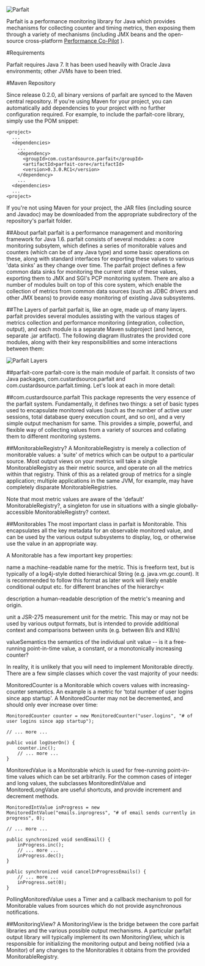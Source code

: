 ![Parfait](https://raw.githubusercontent.com/performancecopilot/parfait/master/site/images/logo.jpg "Parfait Performance Monitoring")

Parfait is a performance monitoring library for Java which provides mechanisms for collecting counter and timing metrics, then exposing them through a variety of mechanisms (including JMX beans and the open-source cross-platform [Performance Co-Pilot](http://pcp.io) ).

#Requirements

Parfait requires Java 7.  It has been used heavily with Oracle Java environments; other JVMs have to been tried.

#Maven Repository

Since release 0.2.0, all binary versions of parfait are synced to the Maven central repository. If you're using Maven for your project, you can automatically add dependencies to your project with no further configuration required. For example, to include the parfait-core library, simply use the POM snippet:

    <project>
      ...
      <dependencies>
        ...
        <dependency>
          <groupId>com.custardsource.parfait</groupId>
          <artifactId>parfait-core</artifactId>
          <version>0.3.0.RC1</version>
        </dependency>
        ...
      <dependencies>
      ...
    <project>
If you're not using Maven for your project, the JAR files (including source and Javadoc) may be downloaded from the appropriate subdirectory of the repository's parfait folder.

##About parfait
parfait is a performance management and monitoring framework for Java 1.6. parfait consists of several modules: a core monitoring subsytem, which defines a series of monitorable values and counters (which can be of any Java type) and some basic operations on these, along with standard interfaces for exporting these values to various 'data sinks' as they change over time. The parfait project defines a few common data sinks for monitoring the current state of these values, exporting them to JMX and SGI's PCP monitoring system. There are also a number of modules built on top of this core system, which enable the collection of metrics from common data sources (such as JDBC drivers and other JMX beans) to provide easy monitoring of existing Java subsystems.

##The Layers of parfait
parfait is, like an ogre, made up of many layers. parfait provides several modules assisting with the various stages of metrics collection and performance monitoring (integration, collection, output), and each module is a separate Maven subproject (and hence, separate .jar artifact). The following diagram illustrates the provided core modules, along with their key responsibilities and some interactions between them:

![Parfait Layers](https://raw.githubusercontent.com/performancecopilot/parfait/master/site/images/parfait-layers.png "Parfait Layers")

##parfait-core
parfait-core is the main module of parfait. It consists of two Java packages, com.custardsource.parfait and com.custardsource.parfait.timing. Let's look at each in more detail:

##com.custardsource.parfait
This package represents the very essence of the parfait system. Fundamentally, it defines two things: a set of basic types used to encapsulate monitored values (such as the number of active user sessions, total database query execution count, and so on), and a very simple output mechanism for same. This provides a simple, powerful, and flexible way of collecting values from a variety of sources and collating them to different monitoring systems.

##MonitorableRegistry?
A MonitorableRegistry is merely a collection of monitorable values: a 'suite' of metrics which can be output to a particular source. Most output views on your metrics will take a single MonitorableRegistry as their metric source, and operate on all the metrics within that registry. Think of this as a related group of metrics for a single application; multiple applications in the same JVM, for example, may have completely disparate MonitorableRegistries.

Note that most metric values are aware of the 'default' MonitorableRegistry?, a singleton for use in situations with a single globally-accessible MonitorableRegistry? context.

##Monitorables
The most important class in parfait is Monitorable<T>. This encapsulates all the key metadata for an observable monitored value, and can be used by the various output subsystems to display, log, or otherwise use the value in an appropriate way.

A Monitorable has a few important key properties:

name a machine-readable name for the metric. This is freeform text, but is typically of a log4j-style dotted hierarchical String (e.g. java.vm.gc.count). It is recommended to follow this format as later work will likely enable conditional output etc. for different branches of the hierarchy<

description a human-readable description of the metric's meaning and origin.

unit a JSR-275 measurement unit for the metric. This may or may not be used by various output formats, but is intended to provide additional context and comparisons between units (e.g. between B/s and KB/s)

valueSemantics the semantics of the individual unit value -- is it a free-running point-in-time value, a constant, or a monotonically increasing counter?

In reality, it is unlikely that you will need to implement Monitorable directly. There are a few simple classes which cover the vast majority of your needs:

MonitoredCounter is a Monitorable<Long> which covers values with increasing-counter semantics. An example is a metric for 'total number of user logins since app startup'. A MonitoredCounter may not be decremented, and should only ever increase over time:

    MonitoredCounter counter = new MonitoredCounter("user.logins", "# of user logins since app startup");

    // ... more ...

    public void logUserOn() {
        counter.inc();
        // ... more ...
    }
MonitoredValue<T> is a Monitorable<T> which is used for free-running point-in-time values which can be set arbitrarily. For the common cases of integer and long values, the subclasses MonitoredIntValue and MonitoredLongValue are useful shortcuts, and provide increment and decrement methods.

    MonitoredIntValue inProgress = new MonitoredIntValue("emails.inprogress", "# of email sends currently in progress", 0);

    // ... more ...

    public synchronized void sendEmail() {
        inProgress.inc();
        // ... more ...
        inProgress.dec();
    }

    public synchronized void cancelInProgressEmails() {
        // ... more ...
        inProgress.set(0);
    }
PollingMonitoredValue<T> uses a Timer and a callback mechanism to poll for Monitorable values from sources which do not provide asynchronous notifications.

##MonitoringView?
A MonitoringView is the bridge between the core parfait libraries and the various possible output mechanisms. A particular parfait output library will typically implement its own MonitoringView, which is responsible for initializing the monitoring output and being notified (via a Monitor) of any changes to the Monitorables it obtains from the provided MonitorableRegistry.